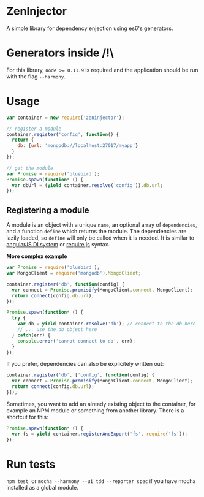 # ZenInjector

A simple library for dependency enjection using es6's generators.

# Generators inside /!\
For this library, `node >= 0.11.9` is required and the application should be run with the flag `--harmony`.

# Usage

```javascript
var container = new require('zeninjector');

// register a module
container.register('config', function() {
  return {
    db: {url: 'mongodb://localhost:27017/myapp'}
  }
});

// get the module
var Promise = require('bluebird');
Promise.spawn(function* () {
  var dbUrl = (yield container.resolve('config')).db.url;
});
```

## Registering a module
A module is an object with a unique `name`, an optional array of `dependencies`, and a function `define` which returns the module. The dependencies are lazily loaded, so `define` will only be called when it is needed. It is similar to [angularJS DI system](http://docs.angularjs.org/guide/di) or [require.js](http://requirejs.org/) syntax.

**More complex example**

```javascript
var Promise = require('bluebird');
var MongoClient = require('mongodb').MongoClient;

container.register('db', function(config) {
  var connect = Promise.promisify(MongoClient.connect, MongoClient);
  return connect(config.db.url);
});

Promise.spawn(function* () {
  try {
    var db = yield container.resolve('db'); // connect to the db here
    // ... use the db object here
  } catch(err) {
    console.error('cannot connect to db', err);
  }
});

```

If you prefer, dependencies can also be explicitely written out:

```javascript
container.register('db', ['config', function(config) {
  var connect = Promise.promisify(MongoClient.connect, MongoClient);
  return connect(config.db.url);
}]);
```

Sometimes, you want to add an already existing object to the container, for example
an NPM module or something from another library. There is a shortcut for this:

```javascript
Promise.spawn(function* () {
  var fs = yield container.registerAndExport('fs', require('fs'));
});
```

# Run tests
`npm test`, or `mocha --harmony --ui tdd --reporter spec` if you have mocha installed as a global module.
